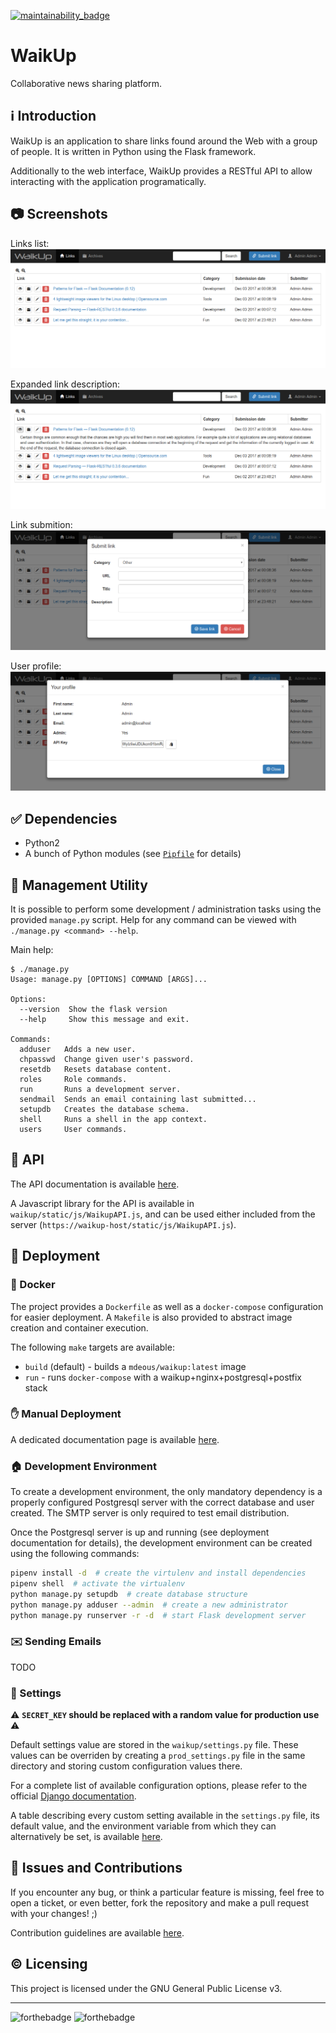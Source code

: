 [![maintainability_badge](https://api.codeclimate.com/v1/badges/2ddc51217828000b8267/maintainability)](https://api.codeclimate.com/v1/badges/2ddc51217828000b8267/maintainability)

# WaikUp
Collaborative news sharing platform.

## :information_source: Introduction
WaikUp is an application to share links found around the Web with a group of people.
It is written in Python using the Flask framework.

Additionally to the web interface, WaikUp provides a RESTful API to allow
interacting with the application programatically.

## :camera: Screenshots
Links list:
![links_list](docs/links_list.png)

Expanded link description:
![links_list_expanded](docs/links_list_expanded.png)

Link submition:
![submit_link](docs/submit_link.png)

User profile:
![user_profile](docs/user_profile.png)

## :white_check_mark: Dependencies
* Python2
* A bunch of Python modules (see [`Pipfile`](Pipfile) for details)

## :wrench: Management Utility
It is possible to perform some development / administration tasks using the
provided `manage.py` script. Help for any command can be viewed with
`./manage.py <command> --help`.

Main help:
```
$ ./manage.py                         
Usage: manage.py [OPTIONS] COMMAND [ARGS]...

Options:
  --version  Show the flask version
  --help     Show this message and exit.

Commands:
  adduser   Adds a new user.
  chpasswd  Change given user's password.
  resetdb   Resets database content.
  roles     Role commands.
  run       Runs a development server.
  sendmail  Sends an email containing last submitted...
  setupdb   Creates the database schema.
  shell     Runs a shell in the app context.
  users     User commands.
```

## :link: API
The API documentation is available [here](docs/API.md).

A Javascript library for the API is available in `waikup/static/js/WaikupAPI.js`, and can
be used either included from the server (`https://waikup-host/static/js/WaikupAPI.js`).

## :rocket: Deployment

### :whale: Docker
The project provides a `Dockerfile` as well as a `docker-compose` configuration for easier
deployment. A `Makefile` is also provided to abstract image creation and container execution.

The following `make` targets are available:
* `build` (default) - builds a `mdeous/waikup:latest` image
* `run` - runs `docker-compose` with a waikup+nginx+postgresql+postfix stack

### :hand: Manual Deployment
A dedicated documentation page is available [here](docs/DEPLOY.md).

### :house: Development Environment
To create a development environment, the only mandatory dependency is a properly configured
Postgresql server with the correct database and user created. The SMTP server is only required
to test email distribution.

Once the Postgresql server is up and running (see deployment documentation for details),
the development environment can be created using the following commands:

```bash
pipenv install -d  # create the virtulenv and install dependencies
pipenv shell  # activate the virtualenv
python manage.py setupdb  # create database structure
python manage.py adduser --admin  # create a new administrator
python manage.py runserver -r -d  # start Flask development server
```

### :envelope: Sending Emails
TODO

### :floppy_disk: Settings
:warning: **`SECRET_KEY` should be replaced with a random value for production use** :warning:

Default settings value are stored in the `waikup/settings.py` file. These values can be
overriden by creating a `prod_settings.py` file in the same directory and storing custom
configuration values there.

For a complete list of available configuration options, please refer to the official
[Django documentation](https://docs.djangoproject.com/en/2.0/ref/settings/ "Django settings").

A table describing every custom setting available in the `settings.py` file, its default 
value, and the environment variable from which they can alternatively be set, is available
[here](docs/SETTINGS.md "Settings list").

## :bug: Issues and Contributions
If you encounter any bug, or think a particular feature is missing, feel free to open a
ticket, or even better, fork the repository and make a pull request with your changes! ;)

Contribution guidelines are available [here](docs/CONTRIBUTING.md).

## :copyright: Licensing
This project is licensed under the GNU General Public License v3.

---

![forthebadge](http://forthebadge.com/images/badges/made-with-python.svg)
![forthebadge](http://forthebadge.com/images/badges/uses-badges.svg)
